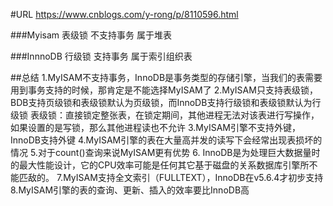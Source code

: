#URL
https://www.cnblogs.com/y-rong/p/8110596.html

###Myisam
表级锁
不支持事务
属于堆表

###InnnoDB
行级锁
支持事务
属于索引组织表



##总结
1.MyISAM不支持事务，InnoDB是事务类型的存储引擎，当我们的表需要用到事务支持的时候，那肯定是不能选择MyISAM了
2.MyISAM只支持表级锁，BDB支持页级锁和表级锁默认为页级锁，而InnoDB支持行级锁和表级锁默认为行级锁
表级锁：直接锁定整张表，在锁定期间，其他进程无法对该表进行写操作，如果设置的是写锁，那么其他进程读也不允许
3.MyISAM引擎不支持外键，InnoDB支持外键
4.MyISAM引擎的表在大量高并发的读写下会经常出现表损坏的情况
5.对于count()查询来说MyISAM更有优势
6. InnoDB是为处理巨大数据量时的最大性能设计，它的CPU效率可能是任何其它基于磁盘的关系数据库引擎所不能匹敌的。
7.MyISAM支持全文索引（FULLTEXT），InnoDB在v5.6.4才初步支持
8.MyISAM引擎的表的查询、更新、插入的效率要比InnoDB高

